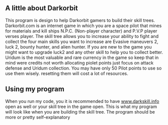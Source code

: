 ## A little about Darkorbit 
This program is design to help Darkorbit gamers to build their skill trees. Darkorbit.com is an internet game in which you are a space pilot that mines for materials and kill ships N.P.C. (Non-player character) and P.V.P player verses player. The skill tree allows you to increase your ability to fight and collect the four main skills you want to increase are Evasive maneuvers 2, luck 2, bounty hunter, and alien hunter. If you are new to the game you might want to upgrade luck2 and any other skill to help you to collect better. Uridum is the most valuable and rare currency in the game so keep that in mind were credits not worth allocating piolet points just focus on attack defense and Uridum collection. You may have only 50 Pilot points to use so use them wisely. resetting them will cost a lot of resources. 

## Using my program
When you run my code, you it is recommended to have www.darkskill.info open as well or your skill tree in the game open. This is what my program will look like when you are building the skill tree. The program should be more or pretty self-explanatory 
